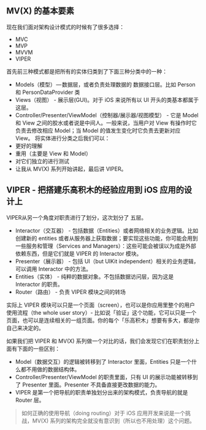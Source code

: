 ## MV(X) 的基本要素
现在我们面对架构设计模式的时候有了很多选择：
- MVC
- MVP
- MVVM
- VIPER

首先前三种模式都是把所有的实体归类到了下面三种分类中的一种：
- Models（模型） — 数据层，或者负责处理数据的 数据接口层。比如 Person 和 PersonDataProvider 类
- Views（视图） - 展示层(GUI)。对于 iOS 来说所有以 UI 开头的类基本都属于这层。
- Controller/Presenter/ViewModel（控制器/展示器/视图模型） - 它是 Model 和 View 之间的胶水或者说是中间人。一般来说，当用户对 View 有操作时它负责去修改相应 Model；当 Model 的值发生变化时它负责去更新对应 View。
将实体进行分类之后我们可以：
- 更好的理解
- 重用（主要是 View 和 Model）
- 对它们独立的进行测试
- 让我从 MV(X) 系列开始讲起，最后讲 VIPER。

## VIPER - 把搭建乐高积木的经验应用到 iOS 应用的设计上
VIPER从另一个角度对职责进行了划分，这次划分了 五层。
- Interactor（交互器） - 包括数据（Entities）或者网络相关的业务逻辑。比如创建新的 entities 或者从服务器上获取数据；要实现这些功能，你可能会用到一些服务和管理（Services and Managers）：这些可能会被误以为成是外部依赖东西，但是它们就是 VIPER 的 Interactor 模块。
- Presenter（展示器） - 包括 UI（but UIKit independent）相关的业务逻辑，可以调用 Interactor 中的方法。
- Entities（实体） - 纯粹的数据对象。不包括数据访问层，因为这是 Interactor 的职责。
- Router（路由） - 负责 VIPER 模块之间的转场

实际上 VIPER 模块可以只是一个页面（screen），也可以是你应用里整个的用户使用流程（the whole user story）- 比如说「验证」这个功能，它可以只是一个页面，也可以是连续相关的一组页面。你的每个「乐高积木」想要有多大，都是你自己来决定的。

如果我们把 VIPER 和 MV(X) 系列做一个对比的话，我们会发现它们在职责划分上面有下面的一些区别：

- Model（数据交互）的逻辑被转移到了 Interactor 里面，Entities 只是一个什么都不用做的数据结构体。
- Controller/Presenter/ViewModel 的职责里面，只有 UI 的展示功能被转移到了 Presenter 里面。Presenter 不具备直接更改数据的能力。
- VIPER 是第一个把导航的职责单独划分出来的架构模式，负责导航的就是 Router 层。

>如何正确的使用导航（doing routing）对于 iOS 应用开发来说是一个挑战，MV(X) 系列的架构完全就没有意识到（所以也不用处理）这个问题。
